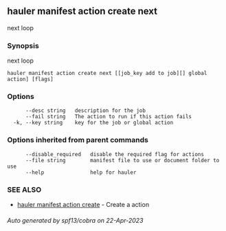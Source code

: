 ## hauler manifest action create next

next loop

### Synopsis

next loop

```
hauler manifest action create next [[job_key add to job][] global action] [flags]
```

### Options

```
      --desc string   description for the job
      --fail string   The action to run if this action fails
  -k, --key string    key for the job or global action
```

### Options inherited from parent commands

```
      --disable_required   disable the required flag for actions
      --file string        manifest file to use or document folder to use
      --help               help for hauler
```

### SEE ALSO

* [hauler manifest action create](hauler_manifest_action_create.md)	 - Create a action

###### Auto generated by spf13/cobra on 22-Apr-2023
